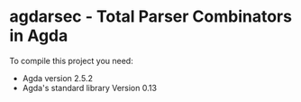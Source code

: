 # agdarsec - Total Parser Combinators in Agda

To compile this project you need:

* Agda version 2.5.2
* Agda's standard library Version 0.13
